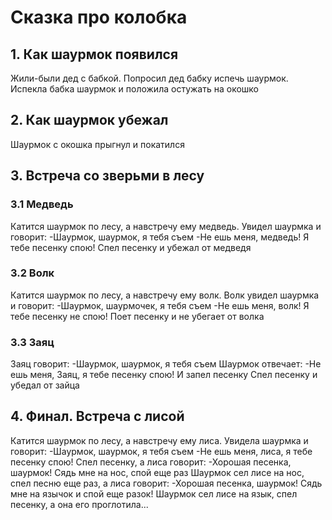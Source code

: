 # Сказка про колобка

## 1. Как шаурмок появился
Жили-были дед с бабкой. 
Попросил дед бабку испечь шаурмок.
Испекла бабка шаурмок и положила остужать на окошко
## 2. Как шаурмок убежал
Шаурмок с окошка прыгнул и покатился
## 3. Встреча со зверьми в лесу
### 3.1 Медведь
 Катится шаурмок по лесу, а навстречу ему медведь. Увидел шаурмка и говорит: 
 -Шаурмок, шаурмок, я тебя съем
 -Не ешь меня, медведь! Я тебе песенку спою!
 Спел песенку и убежал от медведя
### 3.2 Волк
Катится шаурмок по лесу, а навстречу ему волк. Волк увидел шаурмка и говорит:
-Шаурмок, шаурмочек, я тебя съем
-Не ешь меня, волк! Я тебе песенку не спою!
Поет песенку и не убегает от волка
### 3.3 Заяц
Заяц говорит:
-Шаурмок, шаурмок, я тебя съем
Шаурмок отвечает: 
-Не ешь меня, Заяц, я тебе песенку спою!
И запел песенку
Спел песенку и убедал от зайца
## 4. Финал. Встреча с лисой
Катится шаурмок по лесу, а навстречу ему лиса. Увидела шаурмка и говорит:
-Шаурмок, шаурмок, я тебя съем
-Не ешь меня, лиса, я тебе песенку спою!
Спел песенку, а лиса говорит:
-Хорошая песенка, шаурмок! Сядь мне на нос, спой еще раз
Шаурмок сел лисе на нос, спел песню еще раз, а лиса говорит:
-Хорошая песенка, шаурмок! Сядь мне на язычок и спой еще разок!
Шаурмок сел лисе на язык, спел песенку, а она его проглотила... 
